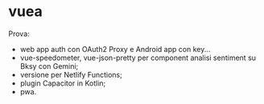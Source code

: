 # vuea

Prova: 

- web app auth con OAuth2 Proxy e Android app con key...
- vue-speedometer, vue-json-pretty per component analisi sentiment su Bksy con Gemini;
- versione per Netlify Functions;
- plugin Capacitor in Kotlin;
- pwa.

